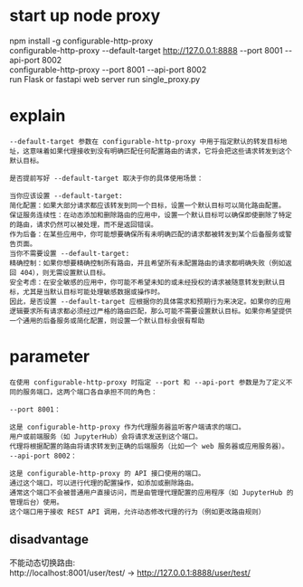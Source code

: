 # start up node proxy
npm install -g configurable-http-proxy  
configurable-http-proxy --default-target http://127.0.0.1:8888 --port 8001 --api-port 8002  
configurable-http-proxy  --port 8001 --api-port 8002  
run Flask or fastapi web server
run single_proxy.py
# explain
```angular2html
--default-target 参数在 configurable-http-proxy 中用于指定默认的转发目标地址，这意味着如果代理接收到没有明确匹配任何配置路由的请求，它将会把这些请求转发到这个默认目标。

是否提前写好 --default-target 取决于你的具体使用场景：

当你应该设置 --default-target:
简化配置：如果大部分请求都应该转发到同一个目标，设置一个默认目标可以简化路由配置。
保证服务连续性：在动态添加和删除路由的应用中，设置一个默认目标可以确保即使删除了特定的路由，请求仍然可以被处理，而不是返回错误。
作为后备：在某些应用中，你可能想要确保所有未明确匹配的请求都被转发到某个后备服务或警告页面。
当你不需要设置 --default-target:
精确控制：如果你想要精确控制所有路由，并且希望所有未配置路由的请求都明确失败（例如返回 404），则无需设置默认目标。
安全考虑：在安全敏感的应用中，你可能不希望未知的或未经授权的请求被随意转发到默认目标，尤其是当默认目标可能处理敏感数据或操作时。
因此，是否设置 --default-target 应根据你的具体需求和预期行为来决定。如果你的应用逻辑要求所有请求都必须经过严格的路由匹配，那么可能不需要设置默认目标。如果你希望提供一个通用的后备服务或简化配置，则设置一个默认目标会很有帮助
```
# parameter
```angular2html
在使用 configurable-http-proxy 时指定 --port 和 --api-port 参数是为了定义不同的服务端口，这两个端口各自承担不同的角色：

--port 8001：

这是 configurable-http-proxy 作为代理服务器监听客户端请求的端口。
用户或前端服务（如 JupyterHub）会将请求发送到这个端口。
代理将根据配置的路由将请求转发到正确的后端服务（比如一个 web 服务器或应用服务器）。
--api-port 8002：

这是 configurable-http-proxy 的 API 接口使用的端口。
通过这个端口，可以进行代理的配置操作，如添加或删除路由。
通常这个端口不会被普通用户直接访问，而是由管理代理配置的应用程序（如 JupyterHub 的管理后台）使用。
这个端口用于接收 REST API 调用，允许动态修改代理的行为（例如更改路由规则）
```

## disadvantage
不能动态切换路由:  
http://localhost:8001/user/test/  -> http://127.0.0.1:8888/user/test/  


